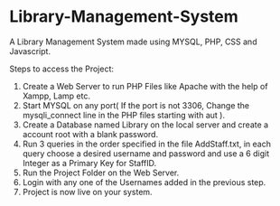 # Library-Management-System
A Library Management System made using MYSQL, PHP, CSS and Javascript.

Steps to access the Project:
1. Create a Web Server to run PHP Files like Apache with the help of Xampp, Lamp etc.
2. Start MYSQL on any port( If the port is not 3306, Change the mysqli_connect line in the PHP files starting with aut ).
3. Create a Database named Library on the local server and create a account root with a blank password.
4. Run 3 queries in the order specified in the file AddStaff.txt, in each query choose a desired username and password and use a 6 digit Integer as a Primary Key for StaffID.
5. Run the Project Folder on the Web Server.
6. Login with any one of the Usernames added in the previous step.
7. Project is now live on your system.

